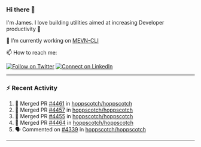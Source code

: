 ### Hi there 👋

I'm James. I love building utilities aimed at increasing Developer productivity :raised_hands: 

🔭 I’m currently working on [MEVN-CLI](https://github.com/madlabsinc/mevn-cli)

📫 How to reach me:

[![Follow on Twitter](https://img.shields.io/badge/--twitter?label=Twitter&logo=Twitter&style=social)](https://twitter.com/james_madhacks) [![Connect on LinkedIn](https://img.shields.io/badge/--linkedin?label=LinkedIn&logo=LinkedIn&style=social)](https://www.linkedin.com/in/jamesgeorge007)

---

### :zap: Recent Activity

<!--START_SECTION:activity-->
1. 🎉 Merged PR [#4461](https://github.com/hoppscotch/hoppscotch/pull/4461) in [hoppscotch/hoppscotch](https://github.com/hoppscotch/hoppscotch)
2. 🎉 Merged PR [#4457](https://github.com/hoppscotch/hoppscotch/pull/4457) in [hoppscotch/hoppscotch](https://github.com/hoppscotch/hoppscotch)
3. 🎉 Merged PR [#4455](https://github.com/hoppscotch/hoppscotch/pull/4455) in [hoppscotch/hoppscotch](https://github.com/hoppscotch/hoppscotch)
4. 🎉 Merged PR [#4464](https://github.com/hoppscotch/hoppscotch/pull/4464) in [hoppscotch/hoppscotch](https://github.com/hoppscotch/hoppscotch)
5. 🗣 Commented on [#4339](https://github.com/hoppscotch/hoppscotch/pull/4339#issuecomment-2433139925) in [hoppscotch/hoppscotch](https://github.com/hoppscotch/hoppscotch)
<!--END_SECTION:activity-->

---

<!--
**jamesgeorge007/jamesgeorge007** is a ✨ _special_ ✨ repository because its `README.md` (this file) appears on your GitHub profile.

Here are some ideas to get you started:

- 🌱 I’m currently learning ...
- 👯 I’m looking to collaborate on ...
- 🤔 I’m looking for help with ...
- 💬 Ask me about ...
- 😄 Pronouns: ...
- ⚡ Fun fact: ...
-->
